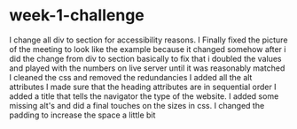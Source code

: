 # week-1-challenge
I change all div to section for accessibility reasons.
I Finally fixed the picture of the meeting to look like the example because it changed somehow after i did the change from div to section
basically to fix that i doubled the values and played with the numbers on live server until it was reasonably matched
I cleaned the css and removed the redundancies
I added all the alt attributes 
I made sure that the heading attributes are in sequential order
I added a title that tells the navigator the type of the website.
I added some missing alt's and did a final touches on the sizes in css.
I changed the padding to increase the space a little bit